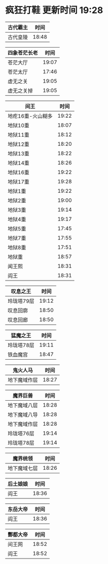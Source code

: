# 疯狂打鞋 更新时间 19:28

| 古代霸主   | 时间    |
|--------|-------|
| 古代皇陵 | 18:48 |

| 四象苍茫长老   | 时间    |
|--------|-------|
| 苍茫大厅 | 19:07 |
| 苍茫太厅 | 17:46 |
| 虚无之关 | 19:05 |
| 虚无之关掉 | 19:05 |

| 间王   | 时间    |
|--------|-------|
| 地疙16重-火山糊多 | 19:22 |
| 地狱10重 | 18:07 |
| 地狱11重 | 18:12 |
| 地狱12重 | 18:20 |
| 地狱13重 | 18:22 |
| 地狱14重 | 18:26 |
| 地狱16重 | 19:22 |
| 地狱17重 | 19:28 |
| 地狱1重 | 19:22 |
| 地狱2重 | 19:00 |
| 地狱3重 | 19:14 |
| 地狱4重 | 19:17 |
| 地狱5重 | 17:45 |
| 地狱7重 | 17:55 |
| 地狱8重 | 17:51 |
| 地狱重 | 18:57 |
| 闻王熙 | 18:31 |
| 阎王 | 18:31 |

| 叹息之王   | 时间    |
|--------|-------|
| 玲珑塔79层 | 19:12 |
| 叹息回廓 | 18:50 |
| 叹息回廊 | 18:50 |

| 猛魔之王   | 时间    |
|--------|-------|
| 玲珑塔78层 | 19:11 |
| 铁血魔宫 | 18:47 |

| 鬼火人马   | 时间    |
|--------|-------|
| 地下魔域作层 | 18:27 |

| 魔界巨兽   | 时间    |
|--------|-------|
| 地下魔域八层 | 18:28 |
| 地下魔域八导 | 18:28 |
| 地下魔域作层 | 18:28 |
| 玲珑塔76层 | 19:14 |
| 玲珑塔78层 | 19:14 |

| 魔界统领   | 时间    |
|--------|-------|
| 地下魔域七层 | 18:26 |

| 后土娘娘   | 时间    |
|--------|-------|
| 阎王 | 18:36 |

| 东岳大帝   | 时间    |
|--------|-------|
| 阎王 | 18:36 |

| 酆都大帝   | 时间    |
|--------|-------|
| 间王网 | 18:52 |
| 阎王 | 18:52 |